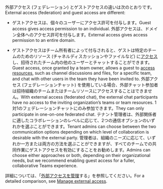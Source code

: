 <span data-ttu-id="a421a-101">外部アクセス (フェデレーション) とゲストアクセスの違いは次のとおりです。</span><span class="sxs-lookup"><span data-stu-id="a421a-101">External access (federation) and guest access are different:</span></span>

- <span data-ttu-id="a421a-102">ゲストアクセスは、個々のユーザーにアクセス許可を付与します。</span><span class="sxs-lookup"><span data-stu-id="a421a-102">Guest access gives access permission to an individual.</span></span> <span data-ttu-id="a421a-103">外部アクセスは、ドメイン全体へのアクセス許可を付与します。</span><span class="sxs-lookup"><span data-stu-id="a421a-103">External access gives access permission to an entire domain.</span></span>

- <span data-ttu-id="a421a-104">ゲストアクセスはチーム所有者によって付与されると、ゲストは特定のチームのためのリソース (チャネルディスカッションやファイルなど) に[アクセス](../guest-experience.md)し、招待されたチーム内の他のユーザーとチャットすることができます。</span><span class="sxs-lookup"><span data-stu-id="a421a-104">Guest access, once granted by a team owner, allows a guest to [access resources](../guest-experience.md), such as channel discussions and files, for a specific team, and chat with other users in the team they have been invited to.</span></span> <span data-ttu-id="a421a-105">外部アクセス (フェデレーションチャット) を使用している場合、外部チャット参加者は招待組織のチームまたはチームリソースにアクセスすることはできません。</span><span class="sxs-lookup"><span data-stu-id="a421a-105">With external access (federated chat), the external chat participants have no access to the inviting organization’s teams or team resources.</span></span> <span data-ttu-id="a421a-106">1対1のフェデレーションチャットにのみ参加できます。</span><span class="sxs-lookup"><span data-stu-id="a421a-106">They can only participate in one-on-one federated chat.</span></span> <span data-ttu-id="a421a-107">テナント管理者は、外部関係者に適したコラボレーションのレベルに応じて、2つの通信オプションのいずれかを選ぶことができます。</span><span class="sxs-lookup"><span data-stu-id="a421a-107">Tenant admins can choose between the two communication options depending on which level of collaboration is desirable with the external party.</span></span> <span data-ttu-id="a421a-108">管理者は、組織のニーズに応じて、いずれか一方または両方の方法を選ぶことができますが、すべてのチームでの共同作業にゲストアクセスを有効にすることをお勧めします。</span><span class="sxs-lookup"><span data-stu-id="a421a-108">Admins can choose either approaches or both, depending on their organizational needs, but we recommend enabling guest access for a fuller, collaborative Teams experience.</span></span> 

<span data-ttu-id="a421a-109">詳細については、「[外部アクセスを管理](../manage-external-access.md)する」を参照してください。</span><span class="sxs-lookup"><span data-stu-id="a421a-109">For a detailed comparison, see [Manage external access](../manage-external-access.md).</span></span>
